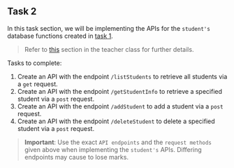 ## Task 2

In this task section, we will be implementing the APIs for the `student's` database functions created in [task 1](/docs/tasks/task-1.md).

> Refer to [this](/docs/chapters/implementing-the-backend.md#33-creating-the-backend-server) section in the teacher class for further details.

Tasks to complete:
1. Create an API with the endpoint `/listStudents` to retrieve all students via a `get` request.
2. Create an API with the endpoint `/getStudentInfo` to retrieve a specified student via a `post` request.
3. Create an API with the endpoint `/addStudent` to add a student via a `post` request.
4. Create an API with the endpoint `/deleteStudent` to delete a specified student via a `post` request.

> **Important**: Use the exact `API endpoints` and the `request methods` given above when implementing the `student's` APIs. Differing endpoints may cause to lose marks.